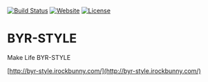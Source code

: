 [![Build Status](https://travis-ci.org/BYR-STYLE/BYR-STYLE.svg)](https://travis-ci.org/BYR-STYLE/BYR-STYLE)
[![Website](https://img.shields.io/website-up-down-green-red/http/byr-style.irockbunny.com.svg)](http://byr-style.irockbunny.com/)
[![License](https://img.shields.io/badge/license-CC4.0%20BY--NC--ND-orange.svg)](/blob/master/LICENSE)

# BYR-STYLE
Make Life BYR-STYLE

[http://byr-style.irockbunny.com/](http://byr-style.irockbunny.com/)

